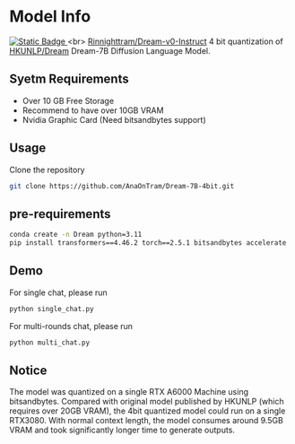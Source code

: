 # Model Info
[![Static Badge](https://img.shields.io/badge/Hugging%20Face%20🤗-Dream%207B_Base-blue)
]([https://huggingface.co/Dream-org/Dream-v0-Base-7B](https://huggingface.co/Rainnighttram/Dream-v0-Instruct-7B-4bit))<br>
[Rinnighttram/Dream-v0-Instruct](https://huggingface.co/Rainnighttram/Dream-v0-Instruct-7B-4bit)
4 bit quantization of [HKUNLP/Dream](https://github.com/HKUNLP/Dream) Dream-7B Diffusion Language Model.
## Syetm Requirements
- Over 10 GB Free Storage
- Recommend to have over 10GB VRAM
- Nvidia Graphic Card (Need bitsandbytes support)
## Usage
Clone the repository 
```bash
git clone https://github.com/AnaOnTram/Dream-7B-4bit.git
```

## pre-requirements
```bash
conda create -n Dream python=3.11
pip install transformers==4.46.2 torch==2.5.1 bitsandbytes accelerate
```

## Demo
For single chat, please run 
```bash
python single_chat.py
```
For multi-rounds chat, please run 
```bash
python multi_chat.py
```
## Notice
The model was quantized on a single RTX A6000 Machine using bitsandbytes. Compared with original model published by HKUNLP (which requires over 20GB VRAM), the 4bit quantized model could run on a single RTX3080. With normal context length, the model consumes around 9.5GB VRAM and took significantly longer time to generate outputs.
